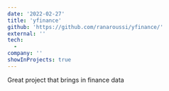```yaml
---
date: '2022-02-27'
title: 'yfinance'
github: 'https://github.com/ranaroussi/yfinance/'
external: ''
tech:
  - 
company: ''
showInProjects: true
---
```


Great project that brings in finance data
